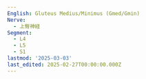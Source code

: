 ```yaml
---
English: Gluteus Medius/Minimus (Gmed/Gmin)
Nerve:
  - 上臀神経
Segment:
  - L4
  - L5
  - S1
lastmod: '2025-03-03'
last_edited: 2025-02-27T00:00:00.000Z
---
```



